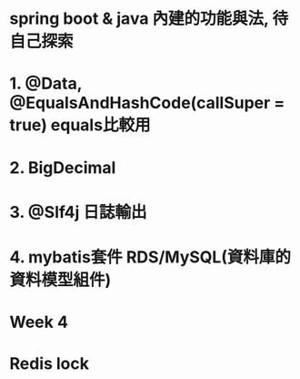 # spring boot & java 內建的功能與法, 待自己探索
# 1. @Data, @EqualsAndHashCode(callSuper = true) equals比較用
# 2. BigDecimal
# 3. @Slf4j 日誌輸出 
# 4. mybatis套件 RDS/MySQL(資料庫的資料模型組件)

# Week 4
# Redis lock 